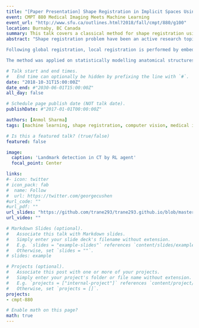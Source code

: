 ```yaml
---
title: "[Paper Presentation] Shape Registration in Implicit Spaces Using Information Theory and Free Form Deformations"
event: CMPT 880 Medical Imaging Meets Machine Learning
event_url: "http://www.sfu.ca/outlines.html?2018/fall/cmpt/880/g100"
location: Burnaby, BC Canada
summary: This talk covers a classical method for shape registration using approaches from information theory and deformations.
abstract: "Shape registration problem have been an active research topic in computational geometry, computer vision, medical image analysis and pattern recognition communities. Also called the shape alignment, it has extensive uses in recognition, indexing, retrieval, generation and other downstream analysis of a set of shapes. There have been a variety of works that approach this problem, with the methods varying mostly in terms of (can be called pillars of registration) the shape representation, transformation and registration criteria that is used. One such method is proposed by Huang et al. in this paper, which uses a novel combination of the three pillars, where an implicit shape representation is used to register an object both globally and locally. For the registration criteria, the proposed method uses Mutual Information based criteria for its global registration phase, while sum-squared differences (SSD) for its local phase.

Following global registration, local registration is performed by embedding a control point grid using the Incremental Free Form Deformation (IFFD) method. The objective function to minimize is used as the sum squared differences (SSD). The local registration is also offset by using a multi-resolution framework, which performs deformations on control points of varying resolution, in order to account for small local deformations in the shape. In case where there is prior information available for feature point correspondence between the two shapes, this prior knowledge can be added as a plugin term in the overall local registration optimization term.

The method was applied on statistically modelling anatomical structures, 3D face scan and mesh registration. "

# Talk start and end times.
#   End time can optionally be hidden by prefixing the line with `#`.
date: "2018-10-31T15:00:00Z"
date_end: #"2030-06-01T15:00:00Z"
all_day: false

# Schedule page publish date (NOT talk date).
publishDate: #"2017-01-01T00:00:00Z"

authors: [Anmol Sharma]
tags: [machine learning, shape registration, computer vision, medical image analysis]

# Is this a featured talk? (true/false)
featured: false

image:
  caption: 'Landmark detection in CT by RL agent'
  focal_point: Center

links:
#- icon: twitter
# icon_pack: fab
#  name: Follow
#  url: https://twitter.com/georgecushen
#url_code: ""
#url_pdf: ""
url_slides: "https://github.com/trane293/trane293.github.io/blob/master/assets/presentations/cmpt_880_shape_registration.pdf"
url_video: ""

# Markdown Slides (optional).
#   Associate this talk with Markdown slides.
#   Simply enter your slide deck's filename without extension.
#   E.g. `slides = "example-slides"` references `content/slides/example-slides.md`.
#   Otherwise, set `slides = ""`.
# slides: example

# Projects (optional).
#   Associate this post with one or more of your projects.
#   Simply enter your project's folder or file name without extension.
#   E.g. `projects = ["internal-project"]` references `content/project/deep-learning/index.md`.
#   Otherwise, set `projects = []`.
projects:
- cmpt-880

# Enable math on this page?
math: true
---
```


<!-- {{% alert note %}}
Click on the **Slides** button above to view the built-in slides feature.
{{% /alert %}}

Slides can be added in a few ways:

- **Create** slides using Academic's [*Slides*](https://sourcethemes.com/academic/docs/managing-content/#create-slides) feature and link using `slides` parameter in the front matter of the talk file
- **Upload** an existing slide deck to `static/` and link using `url_slides` parameter in the front matter of the talk file
- **Embed** your slides (e.g. Google Slides) or presentation video on this page using [shortcodes](https://sourcethemes.com/academic/docs/writing-markdown-latex/).

Further talk details can easily be added to this page using *Markdown* and $\rm \LaTeX$ math code. -->
